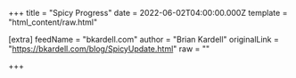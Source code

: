 
+++
title = "Spicy Progress"
date = 2022-06-02T04:00:00.000Z
template = "html_content/raw.html"

[extra]
feedName = "bkardell.com"
author = "Brian Kardell"
originalLink = "https://bkardell.com/blog/SpicyUpdate.html"
raw = ""

+++

